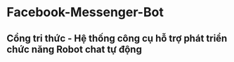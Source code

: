 # Facebook-Messenger-Bot
## Cổng tri thức - Hệ thống công cụ hỗ trợ phát triển chức năng Robot chat tự động
